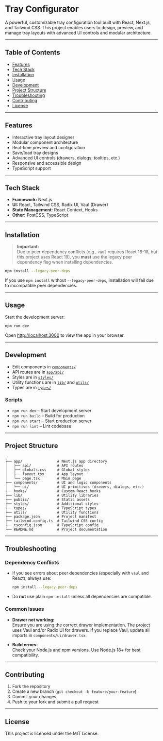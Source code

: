 # Tray Configurator

A powerful, customizable tray configuration tool built with React, Next.js, and Tailwind CSS. This project enables users to design, preview, and manage tray layouts with advanced UI controls and modular architecture.

---

## Table of Contents

- [Features](#features)
- [Tech Stack](#tech-stack)
- [Installation](#installation)
- [Usage](#usage)
- [Development](#development)
- [Project Structure](#project-structure)
- [Troubleshooting](#troubleshooting)
- [Contributing](#contributing)
- [License](#license)

---

## Features

- Interactive tray layout designer
- Modular component architecture
- Real-time preview and configuration
- Save/load tray designs
- Advanced UI controls (drawers, dialogs, tooltips, etc.)
- Responsive and accessible design
- TypeScript support

---

## Tech Stack

- **Framework:** Next.js
- **UI:** React, Tailwind CSS, Radix UI, Vaul (Drawer)
- **State Management:** React Context, Hooks
- **Other:** PostCSS, TypeScript

---

## Installation

> **Important:**  
> Due to peer dependency conflicts (e.g., `vaul` requires React 16-18, but this project uses React 19), you **must** use the legacy peer dependency flag when installing dependencies.

```bash
npm install --legacy-peer-deps
```

If you use `npm install` without `--legacy-peer-deps`, installation will fail due to incompatible peer dependencies.

---

## Usage

Start the development server:

```bash
npm run dev
```

Open [http://localhost:3000](http://localhost:3000) to view the app in your browser.

---

## Development

- Edit components in [`components/`](components/)
- API routes are in [`app/api/`](app/api/)
- Styles are in [`styles/`](styles/)
- Utility functions are in [`lib/`](lib/) and [`utils/`](utils/)
- Types are in [`types/`](types/)

### Scripts

- `npm run dev` – Start development server
- `npm run build` – Build for production
- `npm run start` – Start production server
- `npm run lint` – Lint codebase

---

## Project Structure

```
.
├── app/                # Next.js app directory
│   ├── api/            # API routes
│   ├── globals.css     # Global styles
│   ├── layout.tsx      # App layout
│   └── page.tsx        # Main page
├── components/         # UI and logic components
│   └── ui/             # UI primitives (drawers, dialogs, etc.)
├── hooks/              # Custom React hooks
├── lib/                # Utility libraries
├── public/             # Static assets
├── styles/             # Additional styles
├── types/              # TypeScript types
├── utils/              # Utility functions
├── package.json        # Project manifest
├── tailwind.config.ts  # Tailwind CSS config
├── tsconfig.json       # TypeScript config
└── README.md           # Project documentation
```

---

## Troubleshooting

### Dependency Conflicts

- If you see errors about peer dependencies (especially with `vaul` and React), always use:

  ```bash
  npm install --legacy-peer-deps
  ```

- Do **not** use plain `npm install` unless all dependencies are compatible.

### Common Issues

- **Drawer not working:**  
  Ensure you are using the correct drawer implementation. The project uses Vaul and/or Radix UI for drawers. If you replace Vaul, update all imports in `components/ui/drawer.tsx`.

- **Build errors:**  
  Check your Node.js and npm versions. Use Node.js 18+ for best compatibility.

---

## Contributing

1. Fork the repository
2. Create a new branch (`git checkout -b feature/your-feature`)
3. Commit your changes
4. Push to your fork and submit a pull request

---

## License

This project is licensed under the MIT License.